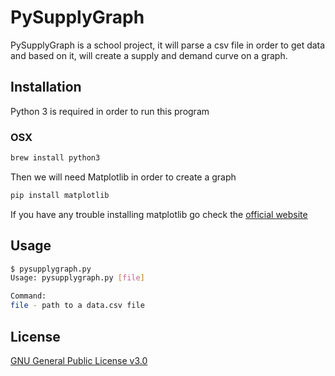 # PySupplyGraph

PySupplyGraph is a school project, it will parse a csv file in order to get data and based on it, will create a supply and demand curve on a graph.

## Installation

Python 3 is required in order to run this program

### OSX

```bash
brew install python3
```

Then we will need Matplotlib in order to create a graph

```bash
pip install matplotlib
```

If you have any trouble installing matplotlib go check the [official website](https://matplotlib.org/users/installing.html)

## Usage

```bash
$ pysupplygraph.py
Usage: pysupplygraph.py [file]

Command:
file - path to a data.csv file
```

## License

[GNU General Public License v3.0](https://www.gnu.org/licenses/gpl-3.0.en.html)